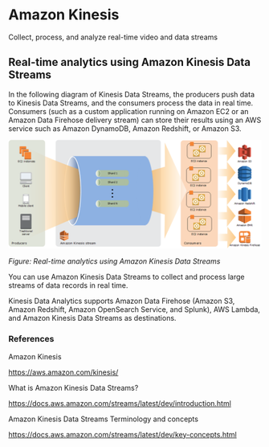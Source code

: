 # Amazon Kinesis

Collect, process, and analyze real-time video and data streams

## Real-time analytics using Amazon Kinesis Data Streams

In the following diagram of Kinesis Data Streams, the producers push data to Kinesis Data Streams, and the consumers process the data in real time. Consumers (such as a custom application running on Amazon EC2 or an Amazon Data Firehose delivery stream) can store their results using an AWS service such as Amazon DynamoDB, Amazon Redshift, or Amazon S3.

![alt text](https://github.com/jylhakos/Data-Analysis-and-Visualizations/blob/main//Amazon%20Kinesis/Amazon_Kinesis_Data_Streams.png?raw=true)

*Figure: Real-time analytics using Amazon Kinesis Data Streams*

You can use Amazon Kinesis Data Streams to collect and process large streams of data records in real time.

Kinesis Data Analytics supports Amazon Data Firehose (Amazon S3, Amazon Redshift, Amazon OpenSearch Service, and Splunk), AWS Lambda, and Amazon Kinesis Data Streams as destinations.

### References

Amazon Kinesis

https://aws.amazon.com/kinesis/

What is Amazon Kinesis Data Streams?

https://docs.aws.amazon.com/streams/latest/dev/introduction.html

Amazon Kinesis Data Streams Terminology and concepts

https://docs.aws.amazon.com/streams/latest/dev/key-concepts.html